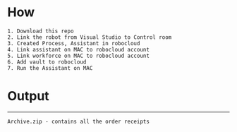 # How
    1. Download this repo
    2. Link the robot from Visual Studio to Control room
    3. Created Process, Assistant in robocloud
    4. Link assistant on MAC to robocloud account
    5. Link workforce on MAC to robocloud account
    6. Add vault to robocloud
    7. Run the Assistant on MAC 

# Output
---------------
    Archive.zip - contains all the order receipts
